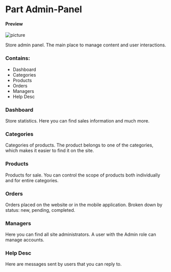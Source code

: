 Part Admin-Panel
===================

#### Preview

![picture](/km-shop/data/backend/Screenshot_2022-11-17_at_18.04.20.png)

Store admin panel. The main place to manage content and user interactions.

### Contains:
* Dashboard
* Categories
* Products
* Orders
* Managers
* Help Desc

### Dashboard

Store statistics. Here you can find sales information and much more.

### Categories

Categories of products. The product belongs to one of the categories, which makes it easier to find it on the site.

### Products

Products for sale. You can control the scope of products both individually and for entire categories.

### Orders

Orders placed on the website or in the mobile application. Broken down by status: new, pending, completed.

### Managers

Here you can find all site administrators. A user with the Admin role can manage accounts.

### Help Desc

Here are messages sent by users that you can reply to.